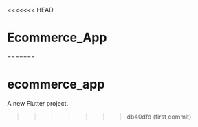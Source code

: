 <<<<<<< HEAD
# Ecommerce_App
=======
# ecommerce_app

A new Flutter project.
>>>>>>> db40dfd (first commit)
